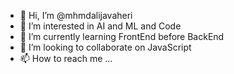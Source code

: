 - 👋 Hi, I’m @mhmdalijavaheri
- 👀 I’m interested in AI and ML and Code
- 🌱 I’m currently learning FrontEnd before BackEnd
- 💞️ I’m looking to collaborate on JavaScript
- 📫 How to reach me ...

<!---
mhmdalijavaheri/mhmdalijavaheri is a ✨ special ✨ repository because its `README.md` (this file) appears on your GitHub profile.
You can click the Preview link to take a look at your changes.
--->
